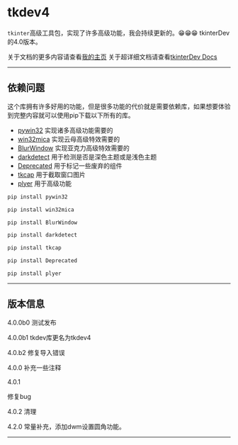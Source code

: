 # tkdev4

`tkinter`高级工具包，实现了许多高级功能，我会持续更新的。😁😁😁
tkinterDev的4.0版本。

关于文档的更多内容请查看[我的主页](https:/xiangqinxi.github.io/tkinterDev/%E5%AE%89%E8%A3%85/)
关于超详细文档请查看[tkinterDev Docs](https://tkdev-docs.netlify.app/)
____
## 依赖问题
这个库拥有许多好用的功能，但是很多功能的代价就是需要依赖库，如果想要体验到完整内容就可以使用pip下载以下所有的库。

- [pywin32](https://pypi.org/project/pywin/) 实现诸多高级功能需要的
- [win32mica](https://pypi.org/project/win32mica/) 实现云母高级特效需要的
- [BlurWindow](https://pypi.org/project/BlurWindow/) 实现亚克力高级特效需要的
- [darkdetect](https://pypi.org/project/darkdetect/) 用于检测是否是深色主题或是浅色主题
- [Deprecated](https://pypi.org/project/Deprecated/) 用于标记一些废弃的组件
- [tkcap](https://pypi.org/project/tkcap) 用于截取窗口图片
- [plyer](https://pypi.org/project/plyer) 用于高级功能
```bash
pip install pywin32
```
```bash
pip install win32mica
```
```bash
pip install BlurWindow
```
```bash
pip install darkdetect
```
```bash
pip install tkcap
```
```bash
pip install Deprecated
```
```bash
pip install plyer
```
____
## 版本信息
4.0.0b0
测试发布

4.0.0b1
tkdev库更名为tkdev4

4.0.b2
修复导入错误

4.0.0
补充一些注释

4.0.1

修复bug

4.0.2
清理
  
4.2.0
常量补充，添加dwm设置圆角功能。
____
